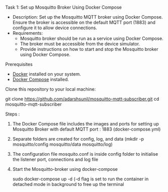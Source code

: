 Task 1: Set up Mosquitto Broker Using Docker Compose
- Description: Set up the Mosquitto MQTT broker using Docker Compose. Ensure the broker is accessible on the default MQTT port (1883) and configure it to allow device connections.
- Requirements:
	- Mosquitto broker should be run as a service using Docker Compose.
	- The broker must be accessible from the device simulator.
	- Provide instructions on how to start and stop the Mosquitto broker using Docker Compose.

 Prerequisites
- [Docker](https://docs.docker.com/get-docker/) installed on your system.
- [Docker Compose](https://docs.docker.com/compose/install/) installed.


Clone this repository to your local machine:

git clone https://github.com/adarshsunil/mosquitto-mqtt-subscriber.git
cd mosquitto-mqtt-subscriber


Steps :

1. The Docker Compose file includes the images and ports for setting up Mosquitto Broker with default MQTT port : 1883 (docker-compose.yml)
2. Separate folders are created for config, log, and data  (mkdir -p mosquitto/config mosquitto/data mosquitto/log)
3. The configuration file mosquito.conf is inside config folder  to initialise the listener port, connections and log file
4. Start the Mosquitto-broker using docker-compose

	sudo docker-compose up -d
(-d flag is set to run the container in detached mode in background to free up the terminal


